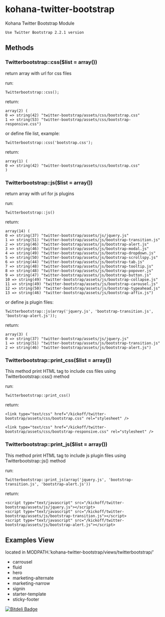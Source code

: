 kohana-twitter-bootstrap
========================

Kohana Twitter Bootstrap Module

	Use Twitter Bootstrap 2.2.1 version

## Methods

### Twitterbootstrap::css($list = array())

return array with url for css files

run:
	
	Twitterbootstrap::css();

return:
	
	array(2) (
    0 => string(42) "twitter-bootstrap/assets/css/bootstrap.css"
    1 => string(53) "twitter-bootstrap/assets/css/bootstrap-responsive.css")

or define file list, example:

	Twitterbootstrap::css('bootstrap.css');
	
return:

	array(1) (
    0 => string(42) "twitter-bootstrap/assets/css/bootstrap.css"
    )


### Twitterbootstrap::js($list = array())

return array with url for js plugins

run:

	Twitterbootstrap::js()
	
return:

	array(14) (
    0 => string(37) "twitter-bootstrap/assets/js/jquery.js"
    1 => string(51) "twitter-bootstrap/assets/js/bootstrap-transition.js"
    2 => string(46) "twitter-bootstrap/assets/js/bootstrap-alert.js"
    3 => string(46) "twitter-bootstrap/assets/js/bootstrap-modal.js"
    4 => string(49) "twitter-bootstrap/assets/js/bootstrap-dropdown.js"
    5 => string(50) "twitter-bootstrap/assets/js/bootstrap-scrollspy.js"
    6 => string(44) "twitter-bootstrap/assets/js/bootstrap-tab.js"
    7 => string(48) "twitter-bootstrap/assets/js/bootstrap-tooltip.js"
    8 => string(48) "twitter-bootstrap/assets/js/bootstrap-popover.js"
    9 => string(47) "twitter-bootstrap/assets/js/bootstrap-button.js"
    10 => string(49) "twitter-bootstrap/assets/js/bootstrap-collapse.js"
    11 => string(49) "twitter-bootstrap/assets/js/bootstrap-carousel.js"
    12 => string(50) "twitter-bootstrap/assets/js/bootstrap-typeahead.js"
    13 => string(46) "twitter-bootstrap/assets/js/bootstrap-affix.js")
    
or define js plugin files:

	Twitterbootstrap::js(array('jquery.js', 'bootstrap-transition.js', 'bootstrap-alert.js'));
	
return:

	array(3) (
    0 => string(37) "twitter-bootstrap/assets/js/jquery.js"
    1 => string(51) "twitter-bootstrap/assets/js/bootstrap-transition.js"
    2 => string(46) "twitter-bootstrap/assets/js/bootstrap-alert.js")


### Twitterbootstrap::print_css($list = array())

This method print HTML tag to include css files using Twitterbootstrap::css() method

run:

	Twitterbootstrap::print_css()
	
return:

	<link type="text/css" href="/kickoff/twitter-bootstrap/assets/css/bootstrap.css" rel="stylesheet" />
	
	<link type="text/css" href="/kickoff/twitter-bootstrap/assets/css/bootstrap-responsive.css" rel="stylesheet" />
	

### Twitterbootstrap::print_js($list = array())

This method print HTML tag to include js plugin files using Twitterbootstrap::js() method

run:

	Twitterbootstrap::print_js(array('jquery.js', 'bootstrap-transition.js', 'bootstrap-alert.js'))
	
return:

	<script type="text/javascript" src="/kickoff/twitter-bootstrap/assets/js/jquery.js"></script>
	<script type="text/javascript" src="/kickoff/twitter-bootstrap/assets/js/bootstrap-transition.js"></script>
	<script type="text/javascript" src="/kickoff/twitter-bootstrap/assets/js/bootstrap-alert.js"></script>
	

## Examples View

located in MODPATH.'kohana-twitter-bootstrap/views/twitterbootstrap/'

* carrousel
* fluid
* hero
* marketing-alternate
* marketing-narrow
* signin
* starter-template
* sticky-footer	
	




[![Bitdeli Badge](https://d2weczhvl823v0.cloudfront.net/madeinnordeste/kohana-twitter-bootstrap/trend.png)](https://bitdeli.com/free "Bitdeli Badge")


